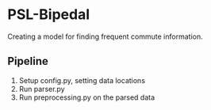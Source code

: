 # PSL-Bipedal

Creating a model for finding frequent commute information.

## Pipeline

1. Setup config.py, setting data locations
2. Run parser.py
3. Run preprocessing.py on the parsed data


